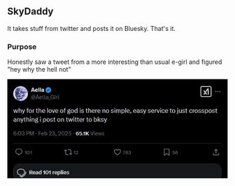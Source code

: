 ## SkyDaddy

It takes stuff from twitter and posts it on Bluesky. That's it. 

### Purpose

Honestly saw a tweet from a more interesting than usual e-girl and figured "hey why the hell not"

![screenshot](assets/screenshot_twt.jpg)